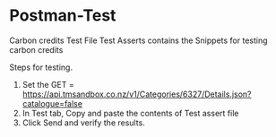 # Postman-Test
Carbon credits Test
File Test Asserts contains the Snippets for testing carbon credits 

Steps for testing.
1. Set the GET = https://api.tmsandbox.co.nz/v1/Categories/6327/Details.json?catalogue=false
2. In Test tab, Copy and paste the contents of Test assert file
3. Click Send and verify the results. 

